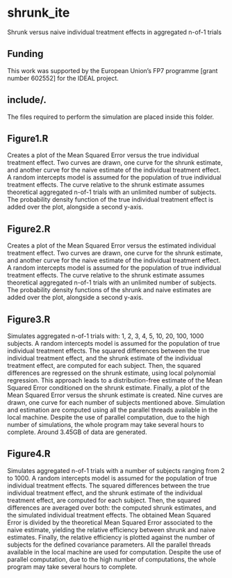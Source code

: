 ﻿# shrunk_ite
Shrunk versus naive individual treatment effects in aggregated n-of-1 trials

## Funding
This work was supported by the European Union’s FP7 programme [grant number 602552] for the IDEAL project.

## include/.

The files required to perform the simulation are placed inside this folder.

## Figure1.R

Creates a plot of the Mean Squared Error versus the true individual treatment effect. Two curves are drawn, one curve for the shrunk estimate, and another curve for the naive estimate of the individual treatment effect. A random intercepts model is assumed for the population of true individual treatment effects. The curve relative to the shrunk estimate assumes theoretical aggregated n-of-1 trials with an unlimited number of subjects. The probability density function of the true individual treatment effect is added over the plot, alongside a second y-axis.

## Figure2.R

Creates a plot of the Mean Squared Error versus the estimated individual treatment effect. Two curves are drawn, one curve for the shrunk estimate, and another curve for the naive estimate of the individual treatment effect. A random intercepts model is assumed for the population of true individual treatment effects. The curve relative to the shrunk estimate assumes theoretical aggregated n-of-1 trials with an unlimited number of subjects. The probability density functions of the shrunk and naive estimates are added over the plot, alongside a second y-axis.

## Figure3.R

Simulates aggregated n-of-1 trials with: 1, 2, 3, 4, 5, 10, 20, 100, 1000 subjects. A random intercepts model is assumed for the population of true individual treatment effects. The squared differences between the true individual treatment effect, and the shrunk estimate of the individual treatment effect, are computed for each subject. Then, the squared differences are regressed on the shrunk estimate, using local polynomial regression. This approach leads to a distribution-free estimate of the Mean Squared Error conditioned on the shrunk estimate. Finally, a plot of the Mean Squared Error versus the shrunk estimate is created. Nine curves are drawn, one curve for each number of subjects mentioned above. Simulation and estimation are computed using all the parallel threads available in the local machine. Despite the use of parallel computation, due to the high number of simulations, the whole program may take several hours to complete. Around 3.45GB of data are generated.

## Figure4.R

Simulates aggregated n-of-1 trials with a number of subjects ranging from 2 to 1000. A random intercepts model is assumed for the population of true individual treatment effects. The squared differences between the true individual treatment effect, and the shrunk estimate of the individual treatment effect, are computed for each subject. Then, the squared differences are averaged over both: the computed shrunk estimates, and the simulated individual treatment effects. The obtained Mean Squared Error is divided by the theoretical Mean Squared Error associated to the naive estimate, yielding the relative efficiency between shrunk and naive estimates. Finally, the relative efficiency is plotted against the number of subjects for the defined covariance parameters. All the parallel threads available in the local machine are used for computation. Despite the use of parallel computation, due to the high number of computations, the whole program may take several hours to complete.

